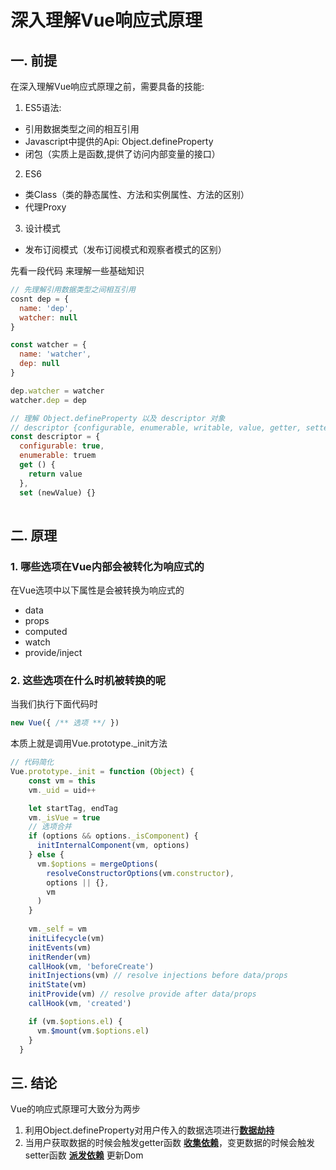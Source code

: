 # 深入理解Vue响应式原理

## 一. 前提
在深入理解Vue响应式原理之前，需要具备的技能:
1. ES5语法:
  * 引用数据类型之间的相互引用
  * Javascript中提供的Api: Object.defineProperty
  * 闭包（实质上是函数,提供了访问内部变量的接口）
2. ES6
  * 类Class（类的静态属性、方法和实例属性、方法的区别）
  * 代理Proxy
3. 设计模式
  * 发布订阅模式（发布订阅模式和观察者模式的区别）

先看一段代码 来理解一些基础知识
```js
// 先理解引用数据类型之间相互引用
cosnt dep = {
  name: 'dep',
  watcher: null
}

const watcher = {
  name: 'watcher',
  dep: null
}

dep.watcher = watcher
watcher.dep = dep
```
```js
// 理解 Object.defineProperty 以及 descriptor 对象
// descriptor {configurable, enumerable, writable, value, getter, setter}
const descriptor = {
  configurable: true,
  enumerable: truem
  get () {
    return value
  },
  set (newValue) {}
	
```

## 二. 原理

### 1. 哪些选项在Vue内部会被转化为响应式的
在Vue选项中以下属性是会被转换为响应式的
  * data
  * props
  * computed
  * watch
  * provide/inject

### 2. 这些选项在什么时机被转换的呢
当我们执行下面代码时
```js
new Vue({ /** 选项 **/ })
```
本质上就是调用Vue.prototype._init方法
```js
// 代码简化
Vue.prototype._init = function (Object) {
    const vm = this
    vm._uid = uid++

    let startTag, endTag
    vm._isVue = true
    // 选项合并
    if (options && options._isComponent) {
      initInternalComponent(vm, options)
    } else {
      vm.$options = mergeOptions(
        resolveConstructorOptions(vm.constructor),
        options || {},
        vm
      )
    }
    
    vm._self = vm
    initLifecycle(vm)
    initEvents(vm)
    initRender(vm)
    callHook(vm, 'beforeCreate')
    initInjections(vm) // resolve injections before data/props
    initState(vm)
    initProvide(vm) // resolve provide after data/props
    callHook(vm, 'created')

    if (vm.$options.el) {
      vm.$mount(vm.$options.el)
    }
  }
```


## 三. 结论
Vue的响应式原理可大致分为两步
  1. 利用Object.defineProperty对用户传入的数据选项进行<u>**数据劫持**</u>
  2. 当用户获取数据的时候会触发getter函数 <u>**收集依赖**</u>，变更数据的时候会触发setter函数 <u>**派发依赖**</u> 更新Dom